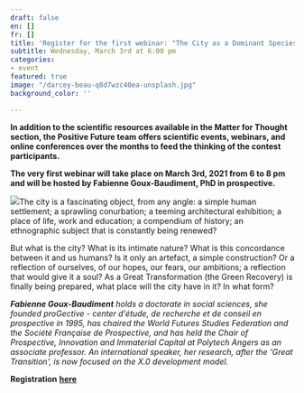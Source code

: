 ```yaml
---
draft: false
en: []
fr: []
title: 'Register for the first webinar: "The City as a Dominant Species?" '
subtitle: Wednesday, March 3rd at 6:00 pm
categories:
- event
featured: true
image: "/darcey-beau-q8d7wzc40ea-unsplash.jpg"
background_color: ''

---
```

**In addition to the scientific resources available in the Matter for Thought section, the Positive Future team offers scientific events, webinars, and online conferences over the months to feed the thinking of the contest participants.**

**The very first webinar will take place on March 3rd, 2021 from 6 to 8 pm and will be hosted by Fabienne Goux-Baudiment, PhD in prospective.**

![](/webinaire_3-mars_en.png)The city is a fascinating object, from any angle: a simple human settlement; a sprawling conurbation; a teeming architectural exhibition; a place of life, work and education; a compendium of history; an ethnographic subject that is constantly being renewed?

But what is the city? What is its intimate nature? What is this concordance between it and us humans? Is it only an artefact, a simple construction? Or a reflection of ourselves, of our hopes, our fears, our ambitions; a reflection that would give it a soul? As a Great Transformation (the Green Recovery) is finally being prepared, what place will the city have in it? In what form?

**_Fabienne Goux-Baudiment_** _holds a doctorate in social sciences, she founded proGective - center d'étude, de recherche et de conseil en prospective in 1995, has chaired the World Futures Studies Federation and the Société Française de Prospective, and has held the Chair of Prospective, Innovation and Immaterial Capital at Polytech Angers as an associate professor. An international speaker, her research, after the 'Great Transition', is now focused on the X.0 development model._

**Registration** [**here**](https://www.weezevent.com/la-ville-espece-dominante "here")